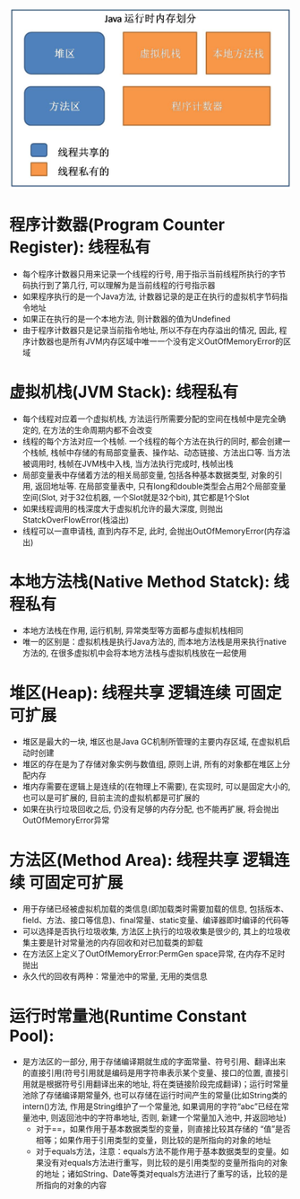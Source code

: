 ![](src/jvm.png)

# 程序计数器(Program Counter Register): 线程私有
* 每个程序计数器只用来记录一个线程的行号, 用于指示当前线程所执行的字节码执行到了第几行, 可以理解为是当前线程的行号指示器
* 如果程序执行的是一个Java方法, 计数器记录的是正在执行的虚拟机字节码指令地址
* 如果正在执行的是一个本地方法, 则计数器的值为Undefined
* 由于程序计数器只是记录当前指令地址, 所以不存在内存溢出的情况, 因此, 程序计数器也是所有JVM内存区域中唯一一个没有定义OutOfMemoryError的区域

# 虚拟机栈(JVM Stack): 线程私有
* 每个线程对应着一个虚拟机栈, 方法运行所需要分配的空间在栈帧中是完全确定的, 在方法的生命周期内都不会改变
* 线程的每个方法对应一个栈帧. 一个线程的每个方法在执行的同时, 都会创建一个栈帧, 栈帧中存储的有局部变量表、操作站、动态链接、方法出口等. 当方法被调用时, 栈帧在JVM栈中入栈, 当方法执行完成时, 栈帧出栈
* 局部变量表中存储着方法的相关局部变量, 包括各种基本数据类型, 对象的引用, 返回地址等. 在局部变量表中, 只有long和double类型会占用2个局部变量空间(Slot, 对于32位机器, 一个Slot就是32个bit), 其它都是1个Slot
* 如果线程调用的栈深度大于虚拟机允许的最大深度, 则抛出StatckOverFlowError(栈溢出)
* 线程可以一直申请栈, 直到内存不足, 此时, 会抛出OutOfMemoryError(内存溢出)

# 本地方法栈(Native Method Statck): 线程私有
* 本地方法栈在作用, 运行机制, 异常类型等方面都与虚拟机栈相同
* 唯一的区别是：虚拟机栈是执行Java方法的, 而本地方法栈是用来执行native方法的, 在很多虚拟机中会将本地方法栈与虚拟机栈放在一起使用

# 堆区(Heap): 线程共享 逻辑连续 可固定可扩展
* 堆区是最大的一块, 堆区也是Java GC机制所管理的主要内存区域, 在虚拟机启动时创建
* 堆区的存在是为了存储对象实例与数值组, 原则上讲, 所有的对象都在堆区上分配内存
* 堆内存需要在逻辑上是连续的(在物理上不需要), 在实现时, 可以是固定大小的, 也可以是可扩展的, 目前主流的虚拟机都是可扩展的
* 如果在执行垃圾回收之后, 仍没有足够的内存分配, 也不能再扩展, 将会抛出OutOfMemoryError异常

# 方法区(Method Area): 线程共享 逻辑连续 可固定可扩展
* 用于存储已经被虚拟机加载的类信息(即加载类时需要加载的信息, 包括版本、field、方法、接口等信息)、final常量、static变量、编译器即时编译的代码等
* 可以选择是否执行垃圾收集, 方法区上执行的垃圾收集是很少的, 其上的垃圾收集主要是针对常量池的内存回收和对已加载类的卸载
* 在方法区上定义了OutOfMemoryError:PermGen space异常, 在内存不足时抛出
* 永久代的回收有两种：常量池中的常量, 无用的类信息

# 运行时常量池(Runtime Constant Pool): 
* 是方法区的一部分, 用于存储编译期就生成的字面常量、符号引用、翻译出来的直接引用(符号引用就是编码是用字符串表示某个变量、接口的位置, 直接引用就是根据符号引用翻译出来的地址, 将在类链接阶段完成翻译)；运行时常量池除了存储编译期常量外, 也可以存储在运行时间产生的常量(比如String类的intern()方法, 作用是String维护了一个常量池, 如果调用的字符“abc”已经在常量池中, 则返回池中的字符串地址, 否则, 新建一个常量加入池中, 并返回地址)
    * 对于==，如果作用于基本数据类型的变量，则直接比较其存储的 “值”是否相等；如果作用于引用类型的变量，则比较的是所指向的对象的地址
    * 对于equals方法，注意：equals方法不能作用于基本数据类型的变量。如果没有对equals方法进行重写，则比较的是引用类型的变量所指向的对象的地址；诸如String、Date等类对equals方法进行了重写的话，比较的是所指向的对象的内容

